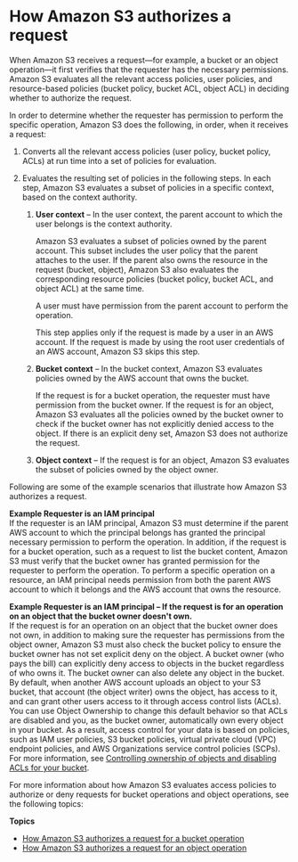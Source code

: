 # How Amazon S3 authorizes a request<a name="how-s3-evaluates-access-control"></a>

When Amazon S3 receives a request—for example, a bucket or an object operation—it first verifies that the requester has the necessary permissions\. Amazon S3 evaluates all the relevant access policies, user policies, and resource\-based policies \(bucket policy, bucket ACL, object ACL\) in deciding whether to authorize the request\. 

In order to determine whether the requester has permission to perform the specific operation, Amazon S3 does the following, in order, when it receives a request:

1. Converts all the relevant access policies \(user policy, bucket policy, ACLs\) at run time into a set of policies for evaluation\.

1. Evaluates the resulting set of policies in the following steps\. In each step, Amazon S3 evaluates a subset of policies in a specific context, based on the context authority\. 

   1. **User context** – In the user context, the parent account to which the user belongs is the context authority\.

      Amazon S3 evaluates a subset of policies owned by the parent account\. This subset includes the user policy that the parent attaches to the user\. If the parent also owns the resource in the request \(bucket, object\), Amazon S3 also evaluates the corresponding resource policies \(bucket policy, bucket ACL, and object ACL\) at the same time\. 

      A user must have permission from the parent account to perform the operation\.

      This step applies only if the request is made by a user in an AWS account\. If the request is made by using the root user credentials of an AWS account, Amazon S3 skips this step\.

   1. **Bucket context** – In the bucket context, Amazon S3 evaluates policies owned by the AWS account that owns the bucket\. 

      If the request is for a bucket operation, the requester must have permission from the bucket owner\. If the request is for an object, Amazon S3 evaluates all the policies owned by the bucket owner to check if the bucket owner has not explicitly denied access to the object\. If there is an explicit deny set, Amazon S3 does not authorize the request\. 

   1. **Object context** – If the request is for an object, Amazon S3 evaluates the subset of policies owned by the object owner\. 

Following are some of the example scenarios that illustrate how Amazon S3 authorizes a request\.

**Example Requester is an IAM principal**  
If the requester is an IAM principal, Amazon S3 must determine if the parent AWS account to which the principal belongs has granted the principal necessary permission to perform the operation\. In addition, if the request is for a bucket operation, such as a request to list the bucket content, Amazon S3 must verify that the bucket owner has granted permission for the requester to perform the operation\. To perform a specific operation on a resource, an IAM principal needs permission from both the parent AWS account to which it belongs and the AWS account that owns the resource\.

 

**Example Requester is an IAM principal – If the request is for an operation on an object that the bucket owner doesn't own\.**  
If the request is for an operation on an object that the bucket owner does not own, in addition to making sure the requester has permissions from the object owner, Amazon S3 must also check the bucket policy to ensure the bucket owner has not set explicit deny on the object\. A bucket owner \(who pays the bill\) can explicitly deny access to objects in the bucket regardless of who owns it\. The bucket owner can also delete any object in the bucket\.  
By default, when another AWS account uploads an object to your S3 bucket, that account \(the object writer\) owns the object, has access to it, and can grant other users access to it through access control lists \(ACLs\)\. You can use Object Ownership to change this default behavior so that ACLs are disabled and you, as the bucket owner, automatically own every object in your bucket\. As a result, access control for your data is based on policies, such as IAM user policies, S3 bucket policies, virtual private cloud \(VPC\) endpoint policies, and AWS Organizations service control policies \(SCPs\)\. For more information, see [Controlling ownership of objects and disabling ACLs for your bucket](about-object-ownership.md)\.

For more information about how Amazon S3 evaluates access policies to authorize or deny requests for bucket operations and object operations, see the following topics:

**Topics**
+ [How Amazon S3 authorizes a request for a bucket operation](access-control-auth-workflow-bucket-operation.md)
+ [How Amazon S3 authorizes a request for an object operation](access-control-auth-workflow-object-operation.md)